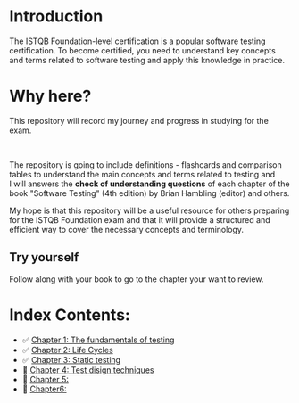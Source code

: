 # Introduction 


The ISTQB Foundation-level certification is a popular software testing certification. To become certified, you need to understand key concepts and terms related to software testing and apply this knowledge in practice. 
# Why here?

This repository will record my journey and progress in studying for the exam. 

<br>

The repository is going to include definitions - flashcards and comparison tables to understand the main concepts and terms related to testing and 
<br>I will answers the  **check of understanding questions** of each chapter of the book "Software Testing" (4th edition) by Brian Hambling (editor) and others.

My hope is that this repository will be a useful resource for others preparing for the ISTQB Foundation exam and that it will provide a structured and efficient way to cover the necessary concepts and terminology.

## Try yourself
Follow along with your book to go to the chapter your want to review.

# Index Contents:

 - ✅ [Chapter 1: The fundamentals of testing](https://github.com/BeatrizBravo/ISTQBpreparation/blob/main/subjects/1-Fundamental.md)
 - ✅ [Chapter 2: Life Cycles](https://github.com/BeatrizBravo/ISTQBpreparation/blob/main/subjects/2-Life-cycles.md)
 - ✅ [Chapter 3: Static testing](https://github.com/BeatrizBravo/ISTQBpreparation/blob/main/subjects/3-static-testing.md)
 - 🚧 [Chapter 4: Test disign techniques](https://github.com/BeatrizBravo/ISTQBpreparation/blob/main/subjects/4-test-disign-techniques.md)
 - 🚧 [Chapter 5: ]()
 - 🚧 [Chapter6: ]()